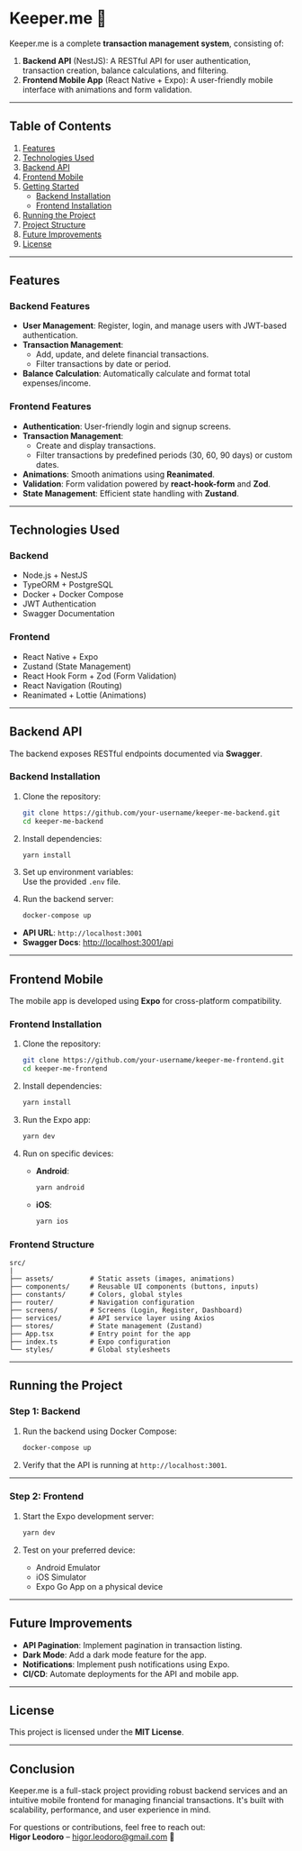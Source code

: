 # **Keeper.me** 🚀

Keeper.me is a complete **transaction management system**, consisting of:

1. **Backend API** (NestJS): A RESTful API for user authentication, transaction creation, balance calculations, and filtering.
2. **Frontend Mobile App** (React Native + Expo): A user-friendly mobile interface with animations and form validation.

---

## **Table of Contents**

1. [Features](#features)
2. [Technologies Used](#technologies-used)
3. [Backend API](#backend-api)
4. [Frontend Mobile](#frontend-mobile)
5. [Getting Started](#getting-started)
   - [Backend Installation](#backend-installation)
   - [Frontend Installation](#frontend-installation)
6. [Running the Project](#running-the-project)
7. [Project Structure](#project-structure)
8. [Future Improvements](#future-improvements)
9. [License](#license)

---

## **Features**

### **Backend Features**

- **User Management**: Register, login, and manage users with JWT-based authentication.
- **Transaction Management**:
  - Add, update, and delete financial transactions.
  - Filter transactions by date or period.
- **Balance Calculation**: Automatically calculate and format total expenses/income.

### **Frontend Features**

- **Authentication**: User-friendly login and signup screens.
- **Transaction Management**:
  - Create and display transactions.
  - Filter transactions by predefined periods (30, 60, 90 days) or custom dates.
- **Animations**: Smooth animations using **Reanimated**.
- **Validation**: Form validation powered by **react-hook-form** and **Zod**.
- **State Management**: Efficient state handling with **Zustand**.

---

## **Technologies Used**

### **Backend**

- Node.js + NestJS
- TypeORM + PostgreSQL
- Docker + Docker Compose
- JWT Authentication
- Swagger Documentation

### **Frontend**

- React Native + Expo
- Zustand (State Management)
- React Hook Form + Zod (Form Validation)
- React Navigation (Routing)
- Reanimated + Lottie (Animations)

---

## **Backend API**

The backend exposes RESTful endpoints documented via **Swagger**.

### **Backend Installation**

1. Clone the repository:

   ```bash
   git clone https://github.com/your-username/keeper-me-backend.git
   cd keeper-me-backend
   ```

2. Install dependencies:

   ```bash
   yarn install
   ```

3. Set up environment variables:  
   Use the provided `.env` file.

4. Run the backend server:
   ```bash
   docker-compose up
   ```

- **API URL**: `http://localhost:3001`
- **Swagger Docs**: [http://localhost:3001/api](http://localhost:3001/api)

---

## **Frontend Mobile**

The mobile app is developed using **Expo** for cross-platform compatibility.

### **Frontend Installation**

1. Clone the repository:

   ```bash
   git clone https://github.com/your-username/keeper-me-frontend.git
   cd keeper-me-frontend
   ```

2. Install dependencies:

   ```bash
   yarn install
   ```

3. Run the Expo app:

   ```bash
   yarn dev
   ```

4. Run on specific devices:
   - **Android**:
     ```bash
     yarn android
     ```
   - **iOS**:
     ```bash
     yarn ios
     ```

### **Frontend Structure**

```plaintext
src/
|
├── assets/         # Static assets (images, animations)
├── components/     # Reusable UI components (buttons, inputs)
├── constants/      # Colors, global styles
├── router/         # Navigation configuration
├── screens/        # Screens (Login, Register, Dashboard)
├── services/       # API service layer using Axios
├── stores/         # State management (Zustand)
├── App.tsx         # Entry point for the app
├── index.ts        # Expo configuration
└── styles/         # Global stylesheets
```

---

## **Running the Project**

### **Step 1: Backend**

1. Run the backend using Docker Compose:

   ```bash
   docker-compose up
   ```

2. Verify that the API is running at `http://localhost:3001`.

---

### **Step 2: Frontend**

1. Start the Expo development server:

   ```bash
   yarn dev
   ```

2. Test on your preferred device:
   - Android Emulator
   - iOS Simulator
   - Expo Go App on a physical device

---

## **Future Improvements**

- **API Pagination**: Implement pagination in transaction listing.
- **Dark Mode**: Add a dark mode feature for the app.
- **Notifications**: Implement push notifications using Expo.
- **CI/CD**: Automate deployments for the API and mobile app.

---

## **License**

This project is licensed under the **MIT License**.

---

## **Conclusion**

Keeper.me is a full-stack project providing robust backend services and an intuitive mobile frontend for managing financial transactions. It's built with scalability, performance, and user experience in mind.

For questions or contributions, feel free to reach out:  
**Higor Leodoro** – higor.leodoro@gmail.com 🚀
